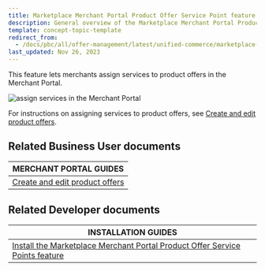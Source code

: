 ```yaml
---
title: Marketplace Merchant Portal Product Offer Service Point feature overview
description: General overview of the Marketplace Merchant Portal Product Offer Service Point feature
template: concept-topic-template
redirect_from:
  - /docs/pbc/all/offer-management/latest/unified-commerce/marketplace-merchant-portal-product-offer-service-point-feature-overview.html
last_updated: Nov 26, 2023
---
```


This feature lets merchants assign services to product offers in the Merchant Portal.

![assign services in the Merchant Portal](https://spryker.s3.eu-central-1.amazonaws.com/docs/pbc/all/offer-management/unified-commerce/marketplace-merchant-portal-product-offer-service-point-feature-overview.md/merchant-portal-services.png)

For instructions on assigning services to product offers, see [Create and edit product offers](/docs/pbc/all/offer-management/202410.0/unified-commerce/unified-commerce-create-and-edit-product-offers.html).

## Related Business User documents

| MERCHANT PORTAL GUIDES|
| -------------- |
| [Create and edit product offers](/docs/pbc/all/offer-management/202410.0/unified-commerce/unified-commerce-create-and-edit-product-offers.html) |

## Related Developer documents

| INSTALLATION GUIDES|
| -------------- |
| [Install the Marketplace Merchant Portal Product Offer Service Points feature](/docs/pbc/all/offer-management/202410.0/unified-commerce/install-features/install-the-marketplace-merchant-portal-product-offer-service-points-feature.html) |
